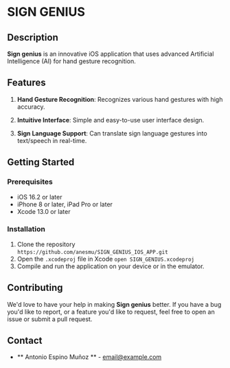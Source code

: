 # SIGN GENIUS

## Description
**Sign genius** is an innovative iOS application that uses advanced Artificial Intelligence (AI) for hand gesture recognition.

## Features
1. **Hand Gesture Recognition**: Recognizes various hand gestures with high accuracy.

2. **Intuitive Interface**: Simple and easy-to-use user interface design.

3. **Sign Language Support**: Can translate sign language gestures into text/speech in real-time.

## Getting Started

### Prerequisites
- iOS 16.2 or later
- iPhone 8 or later, iPad Pro or later
- Xcode 13.0 or later

### Installation
1. Clone the repository
    ``` https://github.com/anesmu/SIGN_GENIUS_IOS_APP.git ```
2. Open the `.xcodeproj` file in Xcode
    ```open SIGN_GENIUS.xcodeproj```
3. Compile and run the application on your device or in the emulator.

## Contributing
We'd love to have your help in making **Sign genius** better. If you have a bug you'd like to report, or a feature you'd like to request, feel free to open an issue or submit a pull request.

## Contact
- ** Antonio Espino Muñoz ** - email@example.com
